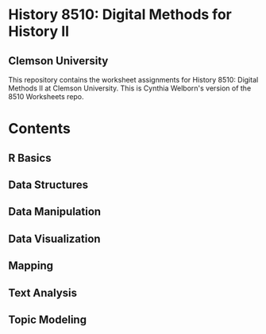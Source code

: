 # History 8510: Digital Methods for History II
## Clemson University

This repository contains the worksheet assignments for History 8510: Digital Methods II at Clemson University. This is Cynthia Welborn's version of the 8510 Worksheets repo. 
# Contents
## R Basics
## Data Structures
## Data Manipulation
## Data Visualization
## Mapping
## Text Analysis
## Topic Modeling
